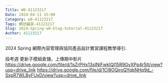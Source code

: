 ```yaml
---
Title: W8-41123217
Date: 2024-04-11 15:00
Category: w8-41123217
Tags: 網誌編寫-41123217
Slug: 2024-Spring-w8-blog-tutorial-41123217
Author: 41123217
---
```


2024 Spring 網際內容管理與協同產品設計實習課程教學導引.

<!-- PELICAN_END_SUMMARY -->

段考週 更新子模組倉儲，上傳期中影片
https://drive.google.com/file/d/1sZrPHx13sINiFwkIQI15R9GvXPp4r5It/view?usp=drive_link
https://drive.google.com/file/d/1Cl8OQjroQYqbNHq9d_-SxpR7WLByFUxD/view?usp=drive_link
